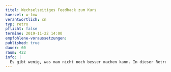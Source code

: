 ```yaml
---
titel: Wechselseitiges Feedback zum Kurs
kuerzel: w-lmw
verantwortlich: cn
typ: retro
pflicht: false
termine: 2019-11-22 14:00
empfohlene-voraussetzungen:
published: true
dauer: 60
raum: 422
info: | 
  Es gibt wenig, was man nicht noch besser machen kann. In dieser Retro zum Kurs geht es darum, unbewusste Qualitäten und Defizite des Kurses bewusst zu machen, um in der nächsten Iteration darauf reagieren zu können.
---
```

